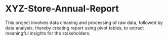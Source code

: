 # XYZ-Store-Annual-Report
This project involves data cleaning and processing of raw data, followed by data analysis, thereby creating report using pivot tables, to extract meaningful insights for the stakeholders.

